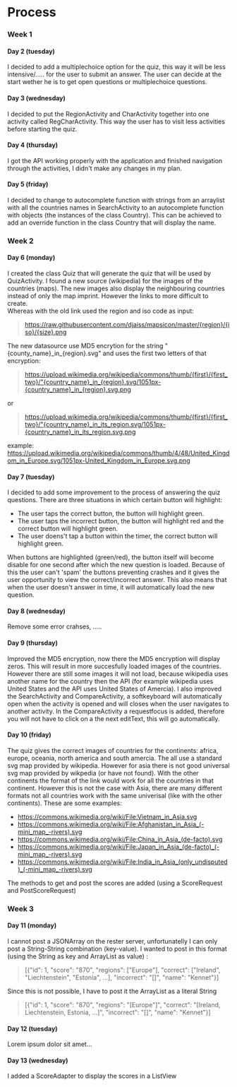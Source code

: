 # Process

### Week 1
#### Day 2 (tuesday)
I decided to add a multiplechoice option for the quiz, this way it will be less intensive/..... for the user to submit an answer. The user can decide at the start wether he is to get open questions or multiplechoice questions.

#### Day 3 (wednesday)
I decided to put the RegionActivity and CharActivity together into one activity called RegCharActivity. This way the user has to visit less activities before starting the quiz.

#### Day 4 (thursday)
I got the API working properly with the application and finished navigation through the activities, I didn't make any changes in my plan.

#### Day 5 (friday)
I decided to change to autocomplete function with strings from an arraylist with all the countries names in SearchActivity to an autocomplete function with objects (the instances of the class Country). This can be achieved to add an override function in the class Country that will display the name.

### Week 2
#### Day 6 (monday)
I created the class Quiz that will generate the quiz that will be used by QuizActivity. I found a new source (wikipedia) for the images of the countries (maps). The new images also display the neighbouring countries instead of only the map imprint. However the links to more difficult to create. 
<br>Whereas with the old link used the region and iso code as input:
> https://raw.githubusercontent.com/djaiss/mapsicon/master/{region}/{iso}/{size}.png

The new datasource use MD5 encrytion for the string "{county_name}\_in\_{region}.svg" and uses the first two letters of that encryption:

> https://upload.wikimedia.org/wikipedia/commons/thumb/{first}/{first_two}/"{country_name}_in_{region}.svg/1051px-{country_name}_in_{region}.svg.png

or
> https://upload.wikimedia.org/wikipedia/commons/thumb/{first}/{first_two}/"{country_name}_in_its_region.svg/1051px-{country_name}_in_its_region.svg.png

example: https://upload.wikimedia.org/wikipedia/commons/thumb/4/48/United_Kingdom_in_Europe.svg/1051px-United_Kingdom_in_Europe.svg.png

#### Day 7 (tuesday)
I decided to add some improvement to the process of answering the quiz questions. There are three situations in which certain button will highlight:
- The user taps the correct button, the button will highlight green.
- The user taps the incorrect button, the button will highlight red and the correct button will highlight green.
- The user doens't tap a button within the timer, the correct button will highlight green.

When buttons are highlighted (green/red), the button itself will become disable for one second after which the new question is loaded. Because of this the user can't 'spam' the buttons preventing crashes and it gives the user opportunity to view the correct/incorrect answer. This also means that when the user doesn't answer in time, it will automatically load the new question.

#### Day 8 (wednesday)
Remove some error crahses, .....

#### Day 9 (thursday)
Improved the MD5 encryption, now there the MD5 encryption will display zeros. This will result in more succesfully loaded images of the countries. However there are still some images it will not load, because wikipedia uses another name for the country then the API (for example wikipedia uses United States and the API uses United States of Amercia). I also improved the SearchActivity and CompareActivity, a softkeyboard will automatically open when the activity is opened and will closes when the user navigates to another activity. In the CompareActivity a requestfocus is added, therefore you will not have to click on a the next editText, this will go automatically.

#### Day 10 (friday)
The quiz gives the correct images of countries for the continents: africa, europe, oceania, north america and south amercia. The all use a standard svg map provided by wikipedia. However for asia there is not good universal svg map provided by wikpedia (or have not found). With the other continents the format of the link would work for all the countries in that continent. However 
this is not the case with Asia, there are many different formats not all countries work with the same
univerisal (like with the other continents). These are some examples:
- https://commons.wikimedia.org/wiki/File:Vietnam_in_Asia.svg
- https://commons.wikimedia.org/wiki/File:Afghanistan_in_Asia_(-mini_map_-rivers).svg
- https://commons.wikimedia.org/wiki/File:China_in_Asia_(de-facto).svg
- https://commons.wikimedia.org/wiki/File:Japan_in_Asia_(de-facto)_(-mini_map_-rivers).svg
- https://commons.wikimedia.org/wiki/File:India_in_Asia_(only_undisputed)_(-mini_map_-rivers).svg

The methods to get and post the scores are added (using a ScoreRequest and PostScoreRequest)

### Week 3

#### Day 11 (monday)
I cannot post a JSONArray on the rester server, unfortunatelly I can only post a String-String combination (key-value). I wanted to post in this format (using the String as key and ArrayList as value) :
> [{"id": 1, "score": "870", "regions": ["Europe"], "correct": ["Ireland", "Liechtenstein", "Estonia", ...], "incorrect": "[]", "name": "Kennet"}]

Since this is not possible, I have to post it the ArrayList as a literal String

>[{"id": 1, "score": "870", "regions": "[Europe"]", "correct": "[Ireland, Liechtenstein, Estonia, ...]", "incorrect": "[]", "name": "Kennet"}]

#### Day 12 (tuesday)
Lorem ipsum dolor sit amet...

#### Day 13 (wednesday)
I added a ScoreAdapter to display the scores in a ListView
